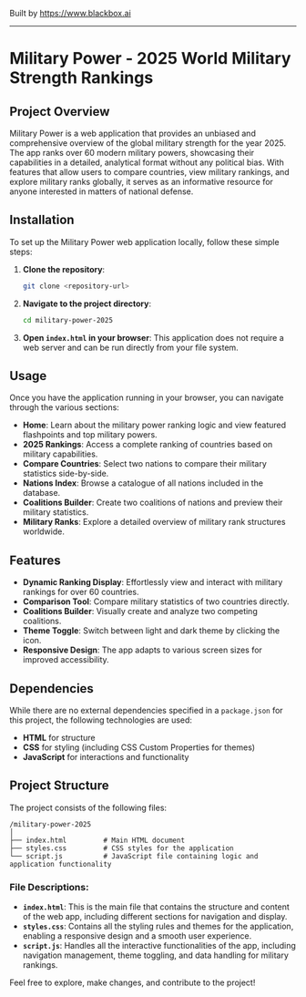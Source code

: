 
Built by https://www.blackbox.ai

---

# Military Power - 2025 World Military Strength Rankings

## Project Overview
Military Power is a web application that provides an unbiased and comprehensive overview of the global military strength for the year 2025. The app ranks over 60 modern military powers, showcasing their capabilities in a detailed, analytical format without any political bias. With features that allow users to compare countries, view military rankings, and explore military ranks globally, it serves as an informative resource for anyone interested in matters of national defense.

## Installation
To set up the Military Power web application locally, follow these simple steps:

1. **Clone the repository**:
   ```bash
   git clone <repository-url>
   ```

2. **Navigate to the project directory**:
   ```bash
   cd military-power-2025
   ```

3. **Open `index.html` in your browser**:
   This application does not require a web server and can be run directly from your file system.

## Usage
Once you have the application running in your browser, you can navigate through the various sections:
- **Home**: Learn about the military power ranking logic and view featured flashpoints and top military powers.
- **2025 Rankings**: Access a complete ranking of countries based on military capabilities.
- **Compare Countries**: Select two nations to compare their military statistics side-by-side.
- **Nations Index**: Browse a catalogue of all nations included in the database.
- **Coalitions Builder**: Create two coalitions of nations and preview their military statistics.
- **Military Ranks**: Explore a detailed overview of military rank structures worldwide.

## Features
- **Dynamic Ranking Display**: Effortlessly view and interact with military rankings for over 60 countries.
- **Comparison Tool**: Compare military statistics of two countries directly.
- **Coalitions Builder**: Visually create and analyze two competing coalitions.
- **Theme Toggle**: Switch between light and dark theme by clicking the icon.
- **Responsive Design**: The app adapts to various screen sizes for improved accessibility.

## Dependencies
While there are no external dependencies specified in a `package.json` for this project, the following technologies are used:
- **HTML** for structure
- **CSS** for styling (including CSS Custom Properties for themes)
- **JavaScript** for interactions and functionality

## Project Structure
The project consists of the following files:

```
/military-power-2025
│
├── index.html         # Main HTML document
├── styles.css         # CSS styles for the application
└── script.js          # JavaScript file containing logic and application functionality
```

### File Descriptions:
- **`index.html`**: This is the main file that contains the structure and content of the web app, including different sections for navigation and display.
- **`styles.css`**: Contains all the styling rules and themes for the application, enabling a responsive design and a smooth user experience.
- **`script.js`**: Handles all the interactive functionalities of the app, including navigation management, theme toggling, and data handling for military rankings.

Feel free to explore, make changes, and contribute to the project!